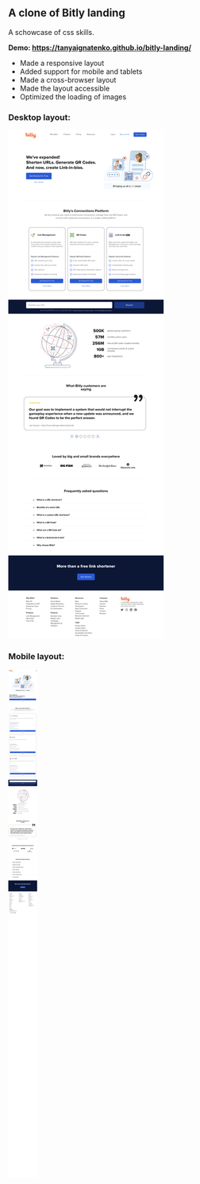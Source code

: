 ## A clone of Bitly landing

A schowcase of css skills.

**Demo: https://tanyaignatenko.github.io/bitly-landing/**

- Made a responsive layout 
- Added support for mobile and tablets
- Made a cross-browser layout 
- Made the layout accessible
- Optimized the loading of images

### Desktop layout:
![Desktop layout](img/desktop-layout.png)
### Mobile layout:
![Mobile layout](img/mobile-layout.png)
